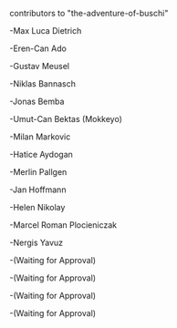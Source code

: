 contributors to "the-adventure-of-buschi"

-Max Luca Dietrich

-Eren-Can Ado

-Gustav Meusel

-Niklas Bannasch

-Jonas Bemba

-Umut-Can Bektas (Mokkeyo)

-Milan Markovic

-Hatice Aydogan

-Merlin Pallgen

-Jan Hoffmann

-Helen Nikolay

-Marcel Roman Plocieniczak

-Nergis Yavuz

-(Waiting for Approval)

-(Waiting for Approval)

-(Waiting for Approval)

-(Waiting for Approval)
